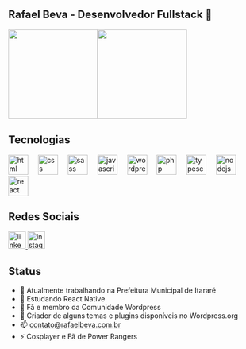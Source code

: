 ## Rafael Beva - Desenvolvedor Fullstack 👋

<div style="display:flex;">
    <a href="https://github.com/rafael019">
        <img height="180em" src="https://github-readme-stats.vercel.app/api?username=rafael019&show_icons=true&include_all_commits=true&theme=dark&count_private=true">
    </a>
    <a href="https://github.com/rafael019">
        <img height="180em" src="https://github-readme-stats.anuraghazra1.vercel.app/api/top-langs/?username=rafael019&layout=compact&langs_count=8&theme=dark"/>
    </a>
</div>

## Tecnologias

<div align="left">
  <img src="https://cdn.jsdelivr.net/gh/devicons/devicon@latest/icons/html5/html5-original.svg" height="40" alt="html logo" />
  <img width="12" />
  <img src="https://cdn.jsdelivr.net/gh/devicons/devicon@latest/icons/css3/css3-original.svg" height="40" alt="css logo"/>
  <img width="12" />
  <img src="https://cdn.jsdelivr.net/gh/devicons/devicon@latest/icons/sass/sass-original.svg" height="40" alt="sass logo" />
  <img width="12" />
  <img src="https://cdn.jsdelivr.net/gh/devicons/devicon@latest/icons/javascript/javascript-original.svg" height="40" alt="javascript logo"/>
  <img width="12" />
  <img src="https://cdn.jsdelivr.net/gh/devicons/devicon/icons/wordpress/wordpress-original.svg" height="40" alt="wordpress logo"  />
  <img width="12" />
  <img src="https://cdn.jsdelivr.net/gh/devicons/devicon/icons/php/php-original.svg" height="40" alt="php logo"  />
  <img width="12" />
  <img src="https://cdn.jsdelivr.net/gh/devicons/devicon/icons/typescript/typescript-original.svg" height="40" alt="typescript logo"  />
  <img width="12" />
  <img src="https://cdn.jsdelivr.net/gh/devicons/devicon/icons/nodejs/nodejs-original.svg" height="40" alt="nodejs logo"  />
  <img width="12" />
  <img src="https://cdn.jsdelivr.net/gh/devicons/devicon/icons/react/react-original.svg" height="40" alt="react logo"  />

</div>

## Redes Sociais

<div align="left">
  <a href="https://www.linkedin.com/in/wellington-rafael-1809b6114/" target="_blank">
    <img src="https://img.shields.io/static/v1?message=LinkedIn&logo=linkedin&label=&color=0077B5&logoColor=white&labelColor=&style=for-the-badge" height="35" alt="linkedin logo"  />
  </a>
  <a href="https://www.instagram.com/rafaelbeva19/" target="_blank">
    <img src="https://img.shields.io/static/v1?message=Instagram&logo=instagram&label=&color=E4405F&logoColor=white&labelColor=&style=for-the-badge" height="35" alt="instagram logo"  />
  </a>
</div>

## Status

- 🔭 Atualmente trabalhando na Prefeitura Municipal de Itararé
- 🌱 Estudando React Native 
- 🤔 Fã e membro da Comunidade Wordpress
- 💬 Criador de alguns temas e plugins disponíveis no Wordpress.org
- 📫 contato@rafaelbeva.com.br
- ⚡ Cosplayer e Fã de Power Rangers
